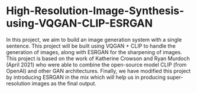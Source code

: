 # High-Resolution-Image-Synthesis-using-VQGAN-CLIP-ESRGAN

In this project, we aim to build an image generation system with a single sentence. This project will be built using VQGAN + CLIP to handle the generation of images, along with ESRGAN for the sharpening of images.
This project is based on the work of Katherine Crowson and Ryan Murdoch (April 2021) who were able to combine the open-source model CLIP (from OpenAI) and other GAN architectures. Finally, we have modified this project by introducing ESRGAN in the mix which will help us in producing super-resolution images as the final output. 
